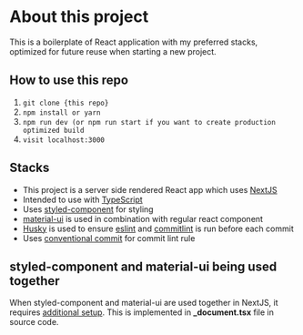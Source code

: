 # About this project
This is a boilerplate of React application with my preferred stacks, optimized for future reuse when starting a new project.

## How to use this repo
1. `git clone {this repo}`
2. `npm install or yarn`
3. `npm run dev (or npm run start if you want to create production optimized build`
4. `visit localhost:3000`

## Stacks
- This project is a server side rendered React app which uses [NextJS](https://github.com/vercel/next.js)
- Intended to use with [TypeScript](https://github.com/microsoft/TypeScript)
- Uses [styled-component](https://github.com/styled-components) for styling 
- [material-ui](https://github.com/mui-org/material-ui) is used in combination with regular react component
- [Husky](https://www.npmjs.com/package/husky) is used to ensure [eslint](https://github.com/eslint/eslint) and [commitlint](https://www.npmjs.com/package/@commitlint/cli) is run before each commit
- Uses [conventional commit](https://www.npmjs.com/package/@commitlint/config-conventional) for commit lint rule

## styled-component and material-ui being used together
When styled-component and material-ui are used together in NextJS, it requires [additional setup](https://stackoverflow.com/questions/55109497/how-to-integrate-nextjs-styled-components-with-material-ui). This is implemented in **_document.tsx** file in source code.


